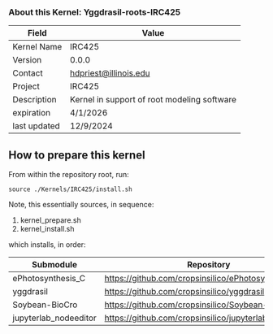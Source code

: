 ### About this Kernel: Yggdrasil-roots-IRC425
| Field        | Value                                       | 
|--------------|---------------------------------------------|
| Kernel Name  | IRC425                                      |
| Version      | 0.0.0                                       |
| Contact      | hdpriest@illinois.edu                       |
| Project      | IRC425                                      |
| Description  | Kernel in support of root modeling software |
| expiration   | 4/1/2026                                    |
| last updated | 12/9/2024                                   | 

## How to prepare this kernel
From within the repository root, run:

```source ./Kernels/IRC425/install.sh ```

Note, this essentially sources, in sequence:
1. kernel_prepare.sh
2. kernel_install.sh

which installs, in order:

| Submodule             | Repository                                             | branch/tag              | installation script      |
|-----------------------|--------------------------------------------------------|-------------------------|--------------------------|
| ePhotosynthesis_C     | https://github.com/cropsinsilico/ePhotosynthesis_C     | SoybeanParameterization | ePhotosynthesis.sh       |
| yggdrasil             | https://github.com/cropsinsilico/yggdrasil             | main                    | yggdrasil.sh             | 
| Soybean-BioCro        | https://github.com/cropsinsilico/Soybean-BioCro        | main                    | soybean-biocro.sh        | 
| jupyterlab_nodeeditor | https://github.com/cropsinsilico/jupyterlab_nodeeditor | main                    | jupyterlab_nodeeditor.sh |

